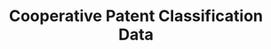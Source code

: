 ---
bigquery: https://console.cloud.google.com/bigquery?p=patents-public-data&d=cpc&page=dataset
citation: '“Cooperative Patent Classification” by the EPO and USPTO, for public use. '
contributors: EPO, USPTO
cost: None
description: Cooperative Patent Classification Data contains the scheme and definitions
  of the Cooperative Patent Classification system for classifying patent documents.
  The CPC is the result of a partnership between the EPO and the USPTO in their joint
  effort to develop a common, internationally compatible classification system for
  technical documents, in particular patent publications, which will be used by both
  offices in the patent granting process
documentation: https://www.cooperativepatentclassification.org/cpcSchemeAndDefinitions
last_edit: 04/08/2022, 15:25:42
location: https://www.cooperativepatentclassification.org/index
maintained_by: USPTO, EPO
schema_fields:
- synonyms
- glossary
- level
- parents
- title_part
- application_references
- additional_only
- ipcConcordant
- not_allocatable
- breakdownCode
- informative_references
- definition
- notAllocatable
- ipc_concordant
- residualReferences
- informativeReferences
- dateRevised
- applicationReferences
- limiting_references
- children
- child_groups
- limitingReferences
- symbol
- breakdown_code
- residual_references
- sizeCache
- childGroups
- titleFull
- status
- date_revised
- titlePart
- title_full
shortname: cooperative_patent_classification
tags:
- patents
- science
title: Cooperative Patent Classification Data
uuid: 984374a7-16e9-4b35-9445-458daceb01bf
---